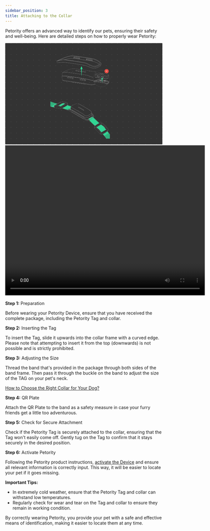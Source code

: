 ```yaml
---
sidebar_position: 3
title: Attaching to the Collar
---
```


Petority offers an advanced way to identify our pets, ensuring their safety and well-being. Here are detailed steps on how to properly wear Petority:

![attaching](/img/devices/Attaching.jpg)
<video width="640" height="480" controls>
  <source src="/img/devices/quick-start.mp4" type="video/mp4">
  Your browser does not support the video tag.
</video>


**Step 1:** Preparation

Before wearing your Petority Device, ensure that you have received the complete package, including the Petority Tag and collar.

**Step 2:** Inserting the Tag

To insert the Tag, slide it upwards into the collar frame with a curved edge. Please note that attempting to insert it from the top (downwards) is not possible and is strictly prohibited.


**Step 3:** Adjusting the Size

Thread the band that's provided in the package through both sides of the band frame. Then pass it through the buckle on the band to adjust the size of the TAG on your pet's neck.

[How to Choose the Right Collar for Your Dog?](/docs/devices/general-information/collar-size)

**Step 4:** QR Plate

Attach the QR Plate to the band as a safety measure in case your furry friends get a little too adventurous. 

**Step 5:** Check for Secure Attachment

Check if the Petority Tag is securely attached to the collar, ensuring that the Tag won't easily come off. Gently tug on the Tag to confirm that it stays securely in the desired position.

**Step 6:** Activate Petority

Following the Petority product instructions, [activate the Device](/docs/devices/getting-started/device-activate) and ensure all relevant information is correctly input. This way, it will be easier to locate your pet if it goes missing.


**Important Tips:**

+ In extremely cold weather, ensure that the Petority Tag and collar can withstand low temperatures.
+ Regularly check for wear and tear on the Tag and collar to ensure they remain in working condition.

By correctly wearing Petority, you provide your pet with a safe and effective means of identification, making it easier to locate them at any time.